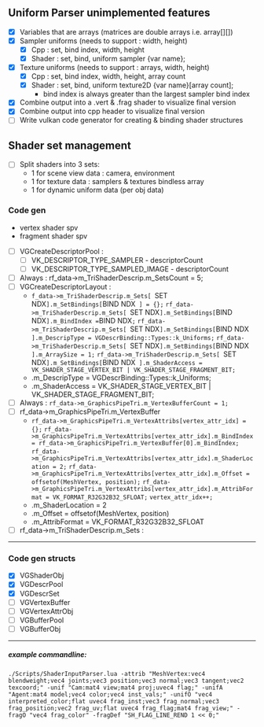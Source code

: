 ## Uniform Parser unimplemented features
- [x] Variables that are arrays (matrices are double arrays i.e. array[][])
- [x] Sampler uniforms (needs to support : width, height)
	* [x] Cpp : set, bind index, width, height
	* [x] Shader : set, bind, uniform sampler {var name};
- [x] Texture uniforms (needs to support : arrays, width, height)
	* [x] Cpp : set, bind index, width, height, array count
	* [x] Shader : set, bind, uniform texture2D {var name}[array count];
		+ bind index is always greater than the largest sampler bind index
- [x] Combine output into a .vert & .frag shader to visualize final version
- [x] Combine output into cpp header to visualize final version
- [ ] Write vulkan code generator for creating & binding shader structures

## Shader set management
- [ ] Split shaders into 3 sets:
	- 1 for scene view data : camera, environment
	- 1 for texture data : samplers & textures bindless array
	- 1 for dynamic uniform data (per obj data)

### Code gen
- vertex shader spv
- fragment shader spv
- [ ] VGCreateDescriptorPool :
	- [ ] VK_DESCRIPTOR_TYPE_SAMPLER - descriptorCount
	- [ ] VK_DESCRIPTOR_TYPE_SAMPLED_IMAGE - descriptorCount
- [ ] Always : rf_data->m_TriShaderDescrip.m_SetsCount = 5;
- [ ] VGCreateDescriptorLayout :
	- `f_data->m_TriShaderDescrip.m_Sets[ `SET NDX` ].m_SetBindings[ `BIND NDX` ] = {};`
      `rf_data->m_TriShaderDescrip.m_Sets[ `SET NDX` ].m_SetBindings[ `BIND NDX` ].m_BindIndex = `BIND NDX`;`
      `rf_data->m_TriShaderDescrip.m_Sets[ `SET NDX` ].m_SetBindings[ `BIND NDX` ].m_DescripType = VGDescrBinding::Types::k_Uniforms;`
      `rf_data->m_TriShaderDescrip.m_Sets[ `SET NDX` ].m_SetBindings[ `BIND NDX` ].m_ArraySize = 1;`
      `rf_data->m_TriShaderDescrip.m_Sets[ `SET NDX` ].m_SetBindings[ `BIND NDX` ].m_ShaderAccess = VK_SHADER_STAGE_VERTEX_BIT | VK_SHADER_STAGE_FRAGMENT_BIT;`
	- .m_DescripType = VGDescrBinding::Types::k_Uniforms;
	- .m_ShaderAccess = VK_SHADER_STAGE_VERTEX_BIT | VK_SHADER_STAGE_FRAGMENT_BIT;
- [ ] Always : `rf_data->m_GraphicsPipeTri.m_VertexBufferCount = 1;`
- [ ] rf_data->m_GraphicsPipeTri.m_VertexBuffer
	- `rf_data->m_GraphicsPipeTri.m_VertexAttribs[vertex_attr_idx] = {};`
      `rf_data->m_GraphicsPipeTri.m_VertexAttribs[vertex_attr_idx].m_BindIndex = rf_data->m_GraphicsPipeTri.m_VertexBuffer[0].m_BindIndex;`
      `rf_data->m_GraphicsPipeTri.m_VertexAttribs[vertex_attr_idx].m_ShaderLocation = 2;`
      `rf_data->m_GraphicsPipeTri.m_VertexAttribs[vertex_attr_idx].m_Offset = offsetof(MeshVertex, position);`
      `rf_data->m_GraphicsPipeTri.m_VertexAttribs[vertex_attr_idx].m_AttribFormat = VK_FORMAT_R32G32B32_SFLOAT;`
      `vertex_attr_idx++;`
	- .m_ShaderLocation = 2
	- .m_Offset         = offsetof(MeshVertex, position)
	- .m_AttribFormat   = VK_FORMAT_R32G32B32_SFLOAT
- [ ] rf_data->m_TriShaderDescrip.m_Sets :

---

### Code gen structs
- [x] VGShaderObj
- [x] VGDescrPool
- [x] VGDescrSet
- [ ] VGVertexBuffer
- [ ] VGVertexAttrObj
- [ ] VGBufferPool
- [ ] VGBufferObj

---

##### example commandline:
```
./Scripts/ShaderInputParser.lua -attrib "MeshVertex:vec4 blendweight;vec4 joints;vec3 position;vec3 normal;vec3 tangent;vec2 texcoord;" -unif "Cam:mat4 view;mat4 proj;uvec4 flag;" -unifA "Agent:mat4 model;vec4 color;vec4 inst_vals;" -unifO "vec4 interpreted_color;flat uvec4 frag_inst;vec3 frag_normal;vec3 frag_position;vec2 frag_uv;flat uvec4 frag_flag;mat4 frag_view;" -fragO "vec4 frag_color" -fragDef "SH_FLAG_LINE_REND 1 << 0;"
```
